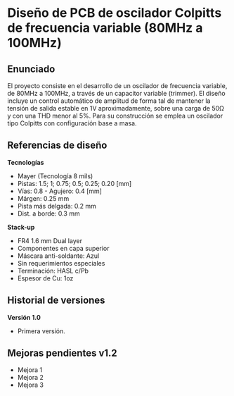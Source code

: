 # Diseño de PCB de oscilador Colpitts de frecuencia variable (80MHz a 100MHz)

## Enunciado
El proyecto consiste en el desarrollo de un oscilador de frecuencia variable, de 80MHz a 100MHz, a través de un capacitor variable (trimmer). El diseño incluye un control automático de amplitud de forma tal de mantener la tensión de salida estable en 1V aproximadamente, sobre una carga de 50Ω y con una THD menor al 5%. Para su construcción se emplea un oscilador tipo Colpitts con configuración base a masa.

## Referencias de diseño

**Tecnologías**
- Mayer (Tecnología 8 mils)
- Pistas: 1.5; 1; 0.75; 0.5; 0.25; 0.20 [mm]
- Vías: 0.8 - Agujero: 0.4 [mm]
- Márgen: 0.25 mm
- Pista más delgada: 0.2 mm
- Dist. a borde: 0.3 mm

**Stack-up**
- FR4 1.6 mm Dual layer
- Componentes en capa superior
- Máscara anti-soldante: Azul
- Sin requerimientos especiales
- Terminación: HASL c/Pb
- Espesor de Cu: 1oz

## Historial de versiones

**Versión 1.0**
- Primera versión.

## Mejoras pendientes v1.2
- Mejora 1
- Mejora 2
- Mejora 3

